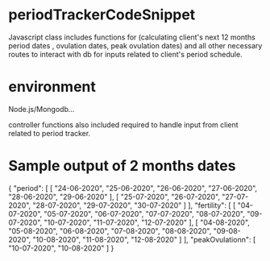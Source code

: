 # periodTrackerCodeSnippet
Javascript class includes functions for (calculating client's next 12 months period dates , ovulation dates, peak ovulation dates) and all other necessary routes to interact with db for inputs related to client's period schedule.   

# environment
Node.js/Mongodb...

 controller functions also included required to handle input from client related to period tracker.
 
# Sample output of 2 months dates
 {
    "period": [
        [
            "24-06-2020",
            "25-06-2020",
            "26-06-2020",
            "27-06-2020",
            "28-06-2020",
            "29-06-2020"
        ],
        [
            "25-07-2020",
            "26-07-2020",
            "27-07-2020",
            "28-07-2020",
            "29-07-2020",
            "30-07-2020"
        ]
    ],
    "fertility": [
        [
            "04-07-2020",
            "05-07-2020",
            "06-07-2020",
            "07-07-2020",
            "08-07-2020",
            "09-07-2020",
            "10-07-2020",
            "11-07-2020",
            "12-07-2020"
        ],
        [
            "04-08-2020",
            "05-08-2020",
            "06-08-2020",
            "07-08-2020",
            "08-08-2020",
            "09-08-2020",
            "10-08-2020",
            "11-08-2020",
            "12-08-2020"
        ]
    ],
    "peakOvulationn": [
        "10-07-2020",
        "10-08-2020"
    ]
}
